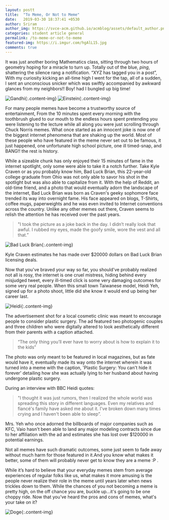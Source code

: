 ```yaml
---
layout: postt
title:  "To Meme, Or Not to Meme"
date:   2019-03-30 18:37:41 +0530
author: Sriram
author_img: https://svce-acm.github.io/acmblog/assets/default_author.png
categories: student article general
permalink: /to-meme-or-not-to-meme
featured-img: https://i.imgur.com/hgAlL15.jpg
comments: true
---
```



It was just another boring Mathematics class, sitting through two hours of geometry hoping for a miracle to turn up. Totally out of the blue, *ping*,   shattering the silence rang a notification. “XYZ has tagged you in a post”, With my curiosity kicking an all-time high I went for the tap, all of a sudden, I sent an unconscious snicker which was swiftly accompanied by awkward glances from my neighbors!! Boy! had I bungled up big time! 

![Gandhi](https://imgur.com/opD29j7.jpg){:.content-img}
![Einstein](https://imgur.com/FYnVW13.jpg){:.content-img}

For many people memes have become a trustworthy source of entertainment, From the 10 minutes spent every morning with the toothbrush glued to our mouth to the endless hours spent pretending you were listening to the lecture while all along you were just scrolling through Chuck Norris memes. What once started as an innocent joke is now one of the biggest internet phenomena that are shaking up the world. Most of these people who have featured in the meme never set out to be famous, it just happened, one unfortunate high school picture, one ill timed-snap, and BANG!! the rest is history. 

While a sizeable chunk has only enjoyed their 15 minutes of fame in the internet spotlight, only some were able to take it a notch further. Take Kyle Craven or as you probably know him, Bad Luck Brian, this 22-year-old college graduate from Ohio was not only able to savor his shot in the spotlight but was also able to capitalize from it. With the help of Reddit, an old-time friend, and a photo that would eventually adorn the landscape of the internet, Bad Luck Brian was born as Craven's geeky sophomore face trended its way into overnight fame. His face appeared on blogs, T-Shirts, coffee mugs, paperweights and he was even invited to Internet conventions across the country. Unlike any other memes out there, Craven seems to relish the attention he has received over the past years.

>"I took the picture as a joke back in the day. I didn’t really look that awful. I rubbed my eyes, made the goofy smile, wore the vest and all that.”

![Bad Luck Brian](https://i.imgur.com/kkXmAcn.jpg){:.content-img}

Kyle Craven estimates he has made over $20000 dollars on Bad Luck Brian licensing deals.

Now that you've braved your way so far, you should've probably realized not all is rosy, the internet is one cruel mistress, hiding behind every misjudged tweet, every ill-timed click is some very damaging outcomes for some very real people. When this small town Taiwanese model, Heidi Yeh, signed up for a photo shoot, little did she know it would end up being her career last.

![Heidi](https://imgur.com/YMaXvCO.jpg){:.content-img}

The advertisement shot for a local cosmetic clinic was meant to encourage people to consider plastic surgery. The ad featured two photogenic couples and three children who were digitally altered to look aesthetically different from their parents with a caption attached.

>“The only thing you’ll ever have to worry about is how to explain it to the kids”

The photo was only meant to be featured in local magazines, but as fate would have it,
eventually made its way onto the internet wherein it was turned into a meme with the caption, 'Plastic Surgery: You can't hide it forever' detailing how she was actually lying to her husband about having undergone plastic surgery.

During an interview with BBC Heidi quotes:
>"I thought it was just rumors, then I realized the whole world was spreading this story in different languages. Even my relatives and fiancé's family have asked me about it. I've broken down many times crying and I haven't been able to sleep”.

Mrs. Yeh who once adorned the billboards of major companies such as KFC, Vaio hasn't been able to land any major modeling contracts since due to her affiliation with the ad and estimates she has lost over $120000 in potential earnings. 

Not all memes have such dramatic outcomes, some just seem to fade away without much harm for those featured in it.And you know what makes it better, some of them will probably never get to know they are a meme :P .

While it’s hard to believe that your everyday memes stem from average experiences of regular folks like us, what makes it more amusing is the people never realize their role in the meme until years later when news trickles down to them. While the chances of you not becoming a meme is pretty high, on the off chance you are, buckle up…it's going to be one choppy ride. Now that you’ve heard the pros and cons of memes, what's your take on it?

![Doge](https://imgur.com/dovHbDy.jpg){:.content-img}



